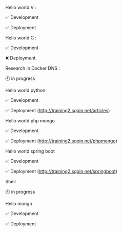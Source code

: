 Hello world V :

 ✅ Development 

 ✅ Deployment
 
Hello world C :

 ✅ Development 

 ❌ Deployment
 
Research in Docker DNS : 
 
 🕗 in progress

Hello world python

 ✅ Development 

 ✅ Deployment (http://training2.sqoin.net/articles)

Hello world php mongo

 ✅ Development 

 ✅ Deployment (http://training2.sqoin.net/phpmongo)

Hello world spring boot

 ✅ Development 

 ✅ Deployment (http://training2.sqoin.net/springboot)

Shell

 🕗 in progress

Hello mongo
 
 ✅ Development  

 ✅ Deployment
